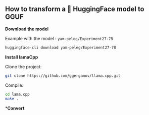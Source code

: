 ## How to transform a 🤗 HuggingFace model to GGUF


**Download the model**

Example with the model : `yam-peleg/Experiment27-7B`

```bash
huggingface-cli download yam-peleg/Experiment27-7B
```

**Install lamaCpp**


Clone the project:

```bash
git clone https://github.com/ggerganov/llama.cpp.git
```

Compile:

```bash
cd lama.cpp
make .
```

***Convert**

```bash

```
